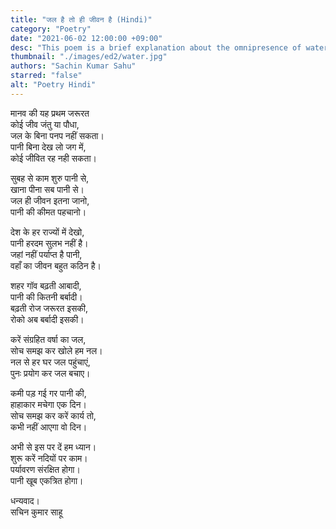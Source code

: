```yaml
---
title: "जल है तो ही जीवन है (Hindi)"
category: "Poetry"
date: "2021-06-02 12:00:00 +09:00"
desc: "This poem is a brief explanation about the omnipresence of water and its usefulness in our lifestyles."
thumbnail: "./images/ed2/water.jpg"
authors: "Sachin Kumar Sahu"
starred: "false"
alt: "Poetry Hindi"
---
```


मानव की यह प्रथम जरूरत<br>
कोई जीव जंतु या पौधा,<br>
जल के बिना पनप नहीं सकता।<br>
पानी बिना देख लो जग में,<br>
 कोई जीवित रह नही सकता।<br>

सुबह से काम शुरु पानी से,<br>
खाना पीना सब पानी से।<br>
जल ही जीवन इतना जानो,<br>
पानी की कीमत पहचानो।<br>

देश के हर राज्यों में देखो,<br>
पानी हरदम सुलभ नहीं है।<br>
जहां नहीं पर्याप्त है पानी,<br>
वहाँ का जीवन बहुत कठिन है।<br>

शहर गॉव बढ़ती आबादी,<br>
पानी की कितनी बर्बादी।<br>
बढ़ती रोज जरूरत इसकी,<br>
रोको अब बर्बादी इसकी।<br>

करें संग्रहित वर्षा का जल,<br>
सोच समझ कर खोले हम नल।<br>
नल से हर घर जल पहुंचाएं,<br>
पुनः प्रयोग कर जल बचाए।<br>

कमी पड़ गई गर पानी की,<br>
हाहाकार मचेगा एक दिन।<br>
सोच समझ कर करें कार्य तो,<br>
कभी नहीं आएगा वो दिन।<br>

अभी से इस पर दें हम ध्यान।<br>
शुरू करें नदियों पर काम।<br>
पर्यावरण संरक्षित होगा।<br>
पानी खूब एकत्रित होगा।<br>

धन्यवाद।<br>
सचिन कुमार साहू<br>
